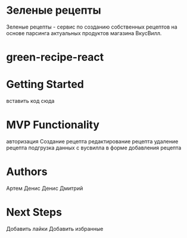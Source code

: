 # Зеленые рецепты
 Зеленые рецепты - сервис по созданию собственных рецептов на основе парсинга актуальных продуктов магазина ВкусВилл.
# green-recipe-react
# Getting Started
вставить код сюда
# MVP Functionality
авторизация
Создание рецепта
редактирование рецепта
удаление рецепта
подгрузка данных с вусвилла в форме добавления рецепта
# Authors
Артем
Денис
Денис
Дмитрий
# Next Steps
Добавить лайки
Добавить избранные
